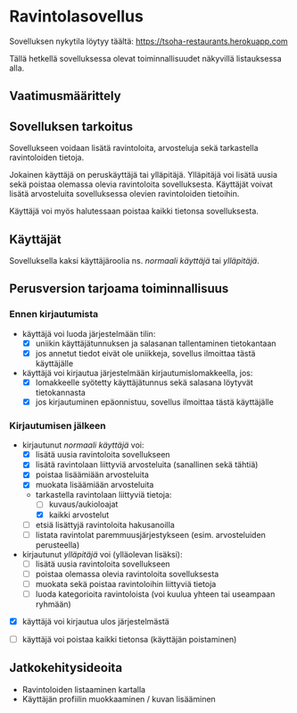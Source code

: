 # Ravintolasovellus

Sovelluksen nykytila löytyy täältä: https://tsoha-restaurants.herokuapp.com

Tällä hetkellä sovelluksessa olevat toiminnallisuudet näkyvillä listauksessa alla.

## Vaatimusmäärittely

## Sovelluksen tarkoitus

Sovellukseen voidaan lisätä ravintoloita, arvosteluja sekä tarkastella ravintoloiden tietoja. 

Jokainen käyttäjä on peruskäyttäjä tai ylläpitäjä. Ylläpitäjä voi lisätä uusia sekä poistaa olemassa olevia ravintoloita sovelluksesta. Käyttäjät voivat lisätä arvosteluita sovelluksessa olevien ravintoloiden tietoihin.

Käyttäjä voi myös halutessaan poistaa kaikki tietonsa sovelluksesta. 

## Käyttäjät

Sovelluksella kaksi käyttäjäroolia ns. _normaali käyttäjä_ tai _ylläpitäjä_.

## Perusversion tarjoama toiminnallisuus

### Ennen kirjautumista

- käyttäjä voi luoda järjestelmään tilin:
  - [x] uniikin käyttäjätunnuksen ja salasanan tallentaminen tietokantaan 
  - [x] jos annetut tiedot eivät ole uniikkeja, sovellus ilmoittaa tästä käyttäjälle

- käyttäjä voi kirjautua järjestelmään kirjautumislomakkeella, jos:
  - [x] lomakkeelle syötetty käyttäjätunnus sekä salasana löytyvät tietokannasta 
  - [x] jos kirjautuminen epäonnistuu, sovellus ilmoittaa tästä käyttäjälle 

### Kirjautumisen jälkeen

- kirjautunut _normaali käyttäjä_ voi:
  - [x] lisätä uusia ravintoloita sovellukseen
  - [x] lisätä ravintolaan liittyviä arvosteluita (sanallinen sekä tähtiä)
  - [x] poistaa lisäämiään arvosteluita 
  - [x] muokata lisäämiään arvosteluita
  - tarkastella ravintolaan liittyviä tietoja:
    - [ ] kuvaus/aukioloajat
    - [x] kaikki arvostelut
  - [ ] etsiä lisättyjä ravintoloita hakusanoilla
  - [ ] listata ravintolat paremmuusjärjestykseen (esim. arvosteluiden perusteella)

- kirjautunut _ylläpitäjä_ voi (ylläolevan lisäksi):
  - [ ] lisätä uusia ravintoloita sovellukseen
  - [ ] poistaa olemassa olevia ravintoloita sovelluksesta
  - [ ] muokata sekä poistaa ravintoloihin liittyviä tietoja
  - [ ] luoda kategorioita ravintoloista (voi kuulua yhteen tai useampaan ryhmään)

- [x] käyttäjä voi kirjautua ulos järjestelmästä 

- [ ] käyttäjä voi poistaa kaikki tietonsa (käyttäjän poistaminen)

## Jatkokehitysideoita

- Ravintoloiden listaaminen kartalla
- Käyttäjän profiilin muokkaaminen / kuvan lisääminen
